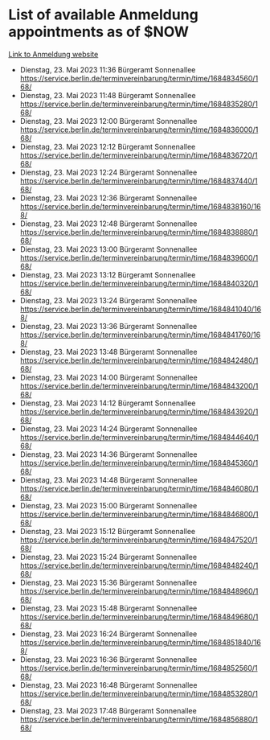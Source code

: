 # List of available Anmeldung appointments as of $NOW
[Link to Anmeldung website](https://service.berlin.de/terminvereinbarung/termin/tag.php?termin=1&anliegen[]=120686&dienstleisterlist=122210,122217,327316,122219,327312,122227,327314,122231,327346,122243,327348,122254,122252,329742,122260,329745,122262,329748,122271,327278,122273,327274,122277,327276,330436,122280,327294,122282,327290,122284,327292,122291,327270,122285,327266,122286,327264,122296,327268,150230,329760,122297,327286,122294,327284,122312,329763,122314,329775,122304,327330,122311,327334,122309,327332,317869,122281,327352,122279,329772,122283,122276,327324,122274,327326,122267,329766,122246,327318,122251,327320,122257,327322,122208,327298,122226,327300&herkunft=http%3A%2F%2Fservice.berlin.de%2Fdienstleistung%2F120686%2F)
- Dienstag, 23. Mai 2023 11:36 Bürgeramt Sonnenallee https://service.berlin.de/terminvereinbarung/termin/time/1684834560/168/
- Dienstag, 23. Mai 2023 11:48 Bürgeramt Sonnenallee https://service.berlin.de/terminvereinbarung/termin/time/1684835280/168/
- Dienstag, 23. Mai 2023 12:00 Bürgeramt Sonnenallee https://service.berlin.de/terminvereinbarung/termin/time/1684836000/168/
- Dienstag, 23. Mai 2023 12:12 Bürgeramt Sonnenallee https://service.berlin.de/terminvereinbarung/termin/time/1684836720/168/
- Dienstag, 23. Mai 2023 12:24 Bürgeramt Sonnenallee https://service.berlin.de/terminvereinbarung/termin/time/1684837440/168/
- Dienstag, 23. Mai 2023 12:36 Bürgeramt Sonnenallee https://service.berlin.de/terminvereinbarung/termin/time/1684838160/168/
- Dienstag, 23. Mai 2023 12:48 Bürgeramt Sonnenallee https://service.berlin.de/terminvereinbarung/termin/time/1684838880/168/
- Dienstag, 23. Mai 2023 13:00 Bürgeramt Sonnenallee https://service.berlin.de/terminvereinbarung/termin/time/1684839600/168/
- Dienstag, 23. Mai 2023 13:12 Bürgeramt Sonnenallee https://service.berlin.de/terminvereinbarung/termin/time/1684840320/168/
- Dienstag, 23. Mai 2023 13:24 Bürgeramt Sonnenallee https://service.berlin.de/terminvereinbarung/termin/time/1684841040/168/
- Dienstag, 23. Mai 2023 13:36 Bürgeramt Sonnenallee https://service.berlin.de/terminvereinbarung/termin/time/1684841760/168/
- Dienstag, 23. Mai 2023 13:48 Bürgeramt Sonnenallee https://service.berlin.de/terminvereinbarung/termin/time/1684842480/168/
- Dienstag, 23. Mai 2023 14:00 Bürgeramt Sonnenallee https://service.berlin.de/terminvereinbarung/termin/time/1684843200/168/
- Dienstag, 23. Mai 2023 14:12 Bürgeramt Sonnenallee https://service.berlin.de/terminvereinbarung/termin/time/1684843920/168/
- Dienstag, 23. Mai 2023 14:24 Bürgeramt Sonnenallee https://service.berlin.de/terminvereinbarung/termin/time/1684844640/168/
- Dienstag, 23. Mai 2023 14:36 Bürgeramt Sonnenallee https://service.berlin.de/terminvereinbarung/termin/time/1684845360/168/
- Dienstag, 23. Mai 2023 14:48 Bürgeramt Sonnenallee https://service.berlin.de/terminvereinbarung/termin/time/1684846080/168/
- Dienstag, 23. Mai 2023 15:00 Bürgeramt Sonnenallee https://service.berlin.de/terminvereinbarung/termin/time/1684846800/168/
- Dienstag, 23. Mai 2023 15:12 Bürgeramt Sonnenallee https://service.berlin.de/terminvereinbarung/termin/time/1684847520/168/
- Dienstag, 23. Mai 2023 15:24 Bürgeramt Sonnenallee https://service.berlin.de/terminvereinbarung/termin/time/1684848240/168/
- Dienstag, 23. Mai 2023 15:36 Bürgeramt Sonnenallee https://service.berlin.de/terminvereinbarung/termin/time/1684848960/168/
- Dienstag, 23. Mai 2023 15:48 Bürgeramt Sonnenallee https://service.berlin.de/terminvereinbarung/termin/time/1684849680/168/
- Dienstag, 23. Mai 2023 16:24 Bürgeramt Sonnenallee https://service.berlin.de/terminvereinbarung/termin/time/1684851840/168/
- Dienstag, 23. Mai 2023 16:36 Bürgeramt Sonnenallee https://service.berlin.de/terminvereinbarung/termin/time/1684852560/168/
- Dienstag, 23. Mai 2023 16:48 Bürgeramt Sonnenallee https://service.berlin.de/terminvereinbarung/termin/time/1684853280/168/
- Dienstag, 23. Mai 2023 17:48 Bürgeramt Sonnenallee https://service.berlin.de/terminvereinbarung/termin/time/1684856880/168/
